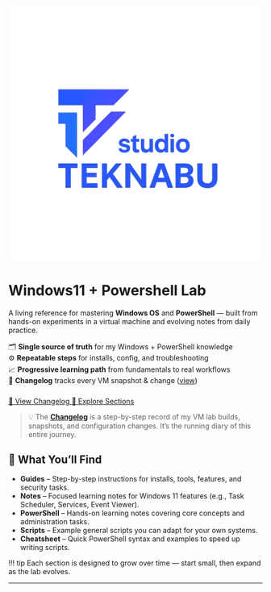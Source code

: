 <!-- Branded hero -->
<div class="hero">
  <div class="hero__inner">
    <div class="hero__logo">
      <img src="assets/studio-teknabu-logo.webp" alt="Studio Teknabu Logo">
    </div>
    <h1 class="hero__title">Windows11 + Powershell Lab</h1>
    <p class="hero__subtitle">
      A living reference for mastering <strong>Windows OS</strong> and <strong>PowerShell</strong> —
      built from hands-on experiments in a virtual machine and evolving notes from daily practice.
    </p>
    <!-- Snapshot of purpose (HTML list to render inside hero) -->
    <ul style="list-style:none; padding:0; margin:0 0 1.25rem; line-height:1.6;">
      <li>🗂️ <strong>Single source of truth</strong> for my Windows + PowerShell knowledge</li>
      <li>⚙️ <strong>Repeatable steps</strong> for installs, config, and troubleshooting</li>
      <li>📈 <strong>Progressive learning path</strong> from fundamentals to real workflows</li>
      <li>📜 <strong>Changelog</strong> tracks every VM snapshot &amp; change (<a href="changelog.md">view</a>)</li>
    </ul>
    <div class="hero__cta">
      <a class="cta-button" href="changelog.md">
        <span class="icon">📜</span> View Changelog
      </a>
      <a class="cta-button cta-button--ghost" href="#what-youll-find">
        <span class="icon">🧭</span> Explore Sections
      </a>
    </div>
  </div>
</div>

> 💡 The **[Changelog](changelog.md)** is a step-by-step record of my VM lab builds, snapshots, and configuration changes. It’s the running diary of this entire journey.

## 📖 What You’ll Find

- **Guides** – Step-by-step instructions for installs, tools, features, and security tasks.  
- **Notes** – Focused learning notes for Windows 11 features (e.g., Task Scheduler, Services, Event Viewer).  
- **PowerShell** – Hands-on learning notes covering core concepts and administration tasks.  
- **Scripts** – Example general scripts you can adapt for your own systems.  
- **Cheatsheet** – Quick PowerShell syntax and examples to speed up writing scripts.  

!!! tip
    Each section is designed to grow over time — start small, then expand as the lab evolves.  

---